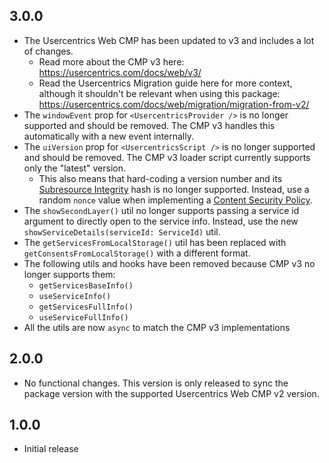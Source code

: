 ## 3.0.0

- The Usercentrics Web CMP has been updated to v3 and includes a lot of changes.
    - Read more about the CMP v3 here: https://usercentrics.com/docs/web/v3/
    - Read the Usercentrics Migration guide here for more context, although it shouldn't be relevant when using this package: https://usercentrics.com/docs/web/migration/migration-from-v2/
- The `windowEvent` prop for `<UsercentricsProvider />` is no longer supported and should be removed. The CMP v3 handles this automatically with a new event internally.
- The `uiVersion` prop for `<UsercentricsScript />` is no longer supported and should be removed. The CMP v3 loader script currently supports only the "latest" version.
    - This also means that hard-coding a version number and its [Subresource Integrity](https://developer.mozilla.org/en-US/docs/Web/Security/Subresource_Integrity) hash is no longer supported. Instead, use a random `nonce` value when implementing a [Content Security Policy](https://developer.mozilla.org/en-US/docs/Web/HTTP/Guides/CSP).
- The `showSecondLayer()` util no longer supports passing a service id argument to directly open to the service info. Instead, use the new `showServiceDetails(serviceId: ServiceId)` util.
- The `getServicesFromLocalStorage()` util has been replaced with `getConsentsFromLocalStorage()` with a different format.
- The following utils and hooks have been removed because CMP v3 no longer supports them:
    - `getServicesBaseInfo()`
    - `useServiceInfo()`
    - `getServicesFullInfo()`
    - `useServiceFullInfo()`
- All the utils are now `async` to match the CMP v3 implementations

## 2.0.0

- No functional changes. This version is only released to sync the package version with the supported Usercentrics Web CMP v2 version.

## 1.0.0

- Initial release
